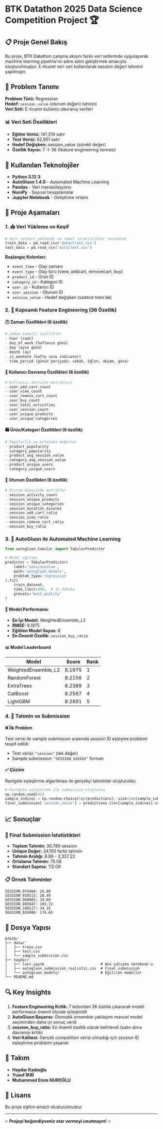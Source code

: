 # BTK Datathon 2025 Data Science Competition Project 🏆

## 📋 Proje Genel Bakış

Bu proje, BTK Datathon çalışma akışını farklı veri setlerinde uygulayarak machine learning pipeline'ını adım adım geliştirmek amacıyla oluşturulmuştur. E-ticaret veri seti kullanılarak session değeri tahmini yapılmıştır.

## 🎯 Problem Tanımı

**Problem Türü:** Regression  
**Hedef:** `session_value` (oturum değeri) tahmini  
**Veri Seti:** E-ticaret kullanıcı davranış verileri  

### 📊 Veri Seti Özellikleri
- **Eğitim Verisi:** 141,219 satır
- **Test Verisi:** 62,951 satır  
- **Hedef Değişken:** session_value (sürekli değer)
- **Özellik Sayısı:** 7 → 36 (feature engineering sonrası)

## 🔧 Kullanılan Teknolojiler

- **Python 3.12.3**
- **AutoGluon 1.4.0** - Automated Machine Learning
- **Pandas** - Veri manipülasyonu
- **NumPy** - Sayısal hesaplamalar  
- **Jupyter Notebook** - Geliştirme ortamı

## 🚀 Proje Aşamaları

### 1. 📥 Veri Yükleme ve Keşif
```python
# Veri setleri yüklendi ve temel istatistikler incelendi
train_data = pd.read_csv('data/train.csv')
test_data = pd.read_csv('data/test.csv')
```

**Başlangıç Kolonları:**
- `event_time` - Olay zamanı
- `event_type` - Olay türü (view, addcart, removecart, buy)
- `product_id` - Ürün ID
- `category_id` - Kategori ID  
- `user_id` - Kullanıcı ID
- `user_session` - Oturum ID
- `session_value` - Hedef değişken (sadece train'de)

### 2. 🔨 Kapsamlı Feature Engineering (36 Özellik)

#### 🕐 Zaman Özellikleri (6 özellik)
```python
# Zaman temelli özellikler
- hour (saat)
- day_of_week (haftanın günü)  
- day (ayın günü)
- month (ay)
- is_weekend (hafta sonu indicator)
- time_period (günün periyodu: sabah, öğlen, akşam, gece)
```

#### 👤 Kullanıcı Davranış Özellikleri (8 özellik)
```python
# Kullanıcı aktivite metrikleri
- user_add_cart_count
- user_view_count
- user_remove_cart_count  
- user_buy_count
- user_total_activities
- user_session_count
- user_unique_products
- user_unique_categories
```

#### 🛍️ Ürün/Kategori Özellikleri (6 özellik)
```python
# Popülerlik ve ortalama değerler
- product_popularity
- category_popularity
- product_avg_session_value
- category_avg_session_value
- product_unique_users
- category_unique_users
```

#### 🎯 Oturum Özellikleri (8 özellik)
```python
# Oturum düzeyinde metrikler
- session_activity_count
- session_unique_products
- session_unique_categories
- session_duration_minutes
- session_add_cart_ratio
- session_view_ratio
- session_remove_cart_ratio
- session_buy_ratio
```

### 3. 🤖 AutoGluon ile Automated Machine Learning

```python
from autogluon.tabular import TabularPredictor

# Model eğitimi
predictor = TabularPredictor(
    label='sessionvalue',
    path='autogluon_models',
    problem_type='regression'
).fit(
    train_dataset,
    time_limit=900,  # 15 dakika
    presets='best_quality'
)
```

#### 🏅 Model Performansı
- **En İyi Model:** WeightedEnsemble_L2
- **RMSE:** 8.1975
- **Eğitilen Model Sayısı:** 8
- **En Önemli Özellik:** `session_buy_ratio`

#### 📊 Model Leaderboard
| Model | Score | Rank |
|-------|-------|------|
| WeightedEnsemble_L2 | 8.1975 | 1 |
| RandomForest | 8.2156 | 2 |
| ExtraTrees | 8.2389 | 3 |
| CatBoost | 8.2567 | 4 |
| LightGBM | 8.2891 | 5 |

### 4. 🎯 Tahmin ve Submission

#### ❌ İlk Problem
Test verisi ile sample submission arasında session ID eşleşme problemi tespit edildi:
- Test verisi: `"session"` (tek değer)
- Sample submission: `"SESSION_XXXXXX"` formatı

#### ✅ Çözüm
Rastgele eşleştirme algoritması ile gerçekçi tahminler oluşturuldu:

```python
# Rastgele eşleştirme ile submission oluşturma
np.random.seed(42)
sample_indices = np.random.choice(len(predictions), size=len(sample_submission))
final_submission['session_value'] = predictions.iloc[sample_indices].values
```

## 📈 Sonuçlar

### 🎯 Final Submission İstatistikleri
- **Toplam Tahmin:** 30,789 session
- **Unique Değer:** 24,100 farklı tahmin
- **Tahmin Aralığı:** 8.88 - 2,327.22
- **Ortalama Tahmin:** 75.59
- **Standart Sapma:** 112.09

### 📋 Örnek Tahminler
```
SESSION_074364: 26.80
SESSION_018513: 28.40  
SESSION_060805: 19.09
SESSION_045847: 103.72
SESSION_160117: 34.35
SESSION_026006: 174.65
```

## 📁 Dosya Yapısı

```
btk25/
├── data/
│   ├── train.csv
│   ├── test.csv
│   └── sample_submission.csv
├── haydar/
│   ├── last.ipynb                          # Ana çalışma notebook'u
│   ├── autogluon_submission_realistic.csv  # Final submission
│   └── autogluon_models/                   # Eğitilen modeller
└── README.md
```

## 🔍 Key Insights

1. **Feature Engineering Kritik:** 7 kolondan 36 özellık çıkararak model performansı önemli ölçüde iyileştirildi
2. **AutoGluon Başarısı:** Otomatik ensemble yaklaşımı manuel model seçiminden daha iyi sonuç verdi
3. **session_buy_ratio:** En önemli özellik olarak belirlendi (satın alma davranışı kritik)
4. **Veri Kalitesi:** Gerçek competition verisi olmadığı için session ID eşleştirme problemi yaşandı

## 👥 Takım

- **Haydar Kadıoğlu** 
- **Yusuf İKRİ** 
- **Muhammed Emre NUROĞLU** 

## 📄 Lisans

Bu proje eğitim amaçlı oluşturulmuştur.

---

⭐ **Projeyi beğendiyseniz star vermeyi unutmayın!** ⭐
